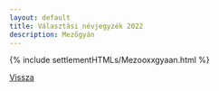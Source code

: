 ```yaml
---
layout: default
title: Választási névjegyzék 2022
description: Mezőgyán
---
```


{% include settlementHTMLs/Mezooxxgyaan.html %}

[Vissza](../)